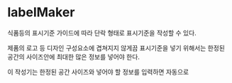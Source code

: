 # labelMaker

식품등의 표시기준 가이드에 따라 단락 형태로 표시기준을 작성할 수 있다.

제품의 로고 등 디자인 구성요소에 겹쳐지지 않게끔 표시기준을 넣기 위해서는 한정된 공간의 사이즈안에 최대한 많은 정보를 넣어야 한다.

이 작성기는 한정된 공간 사이즈와 넣어야 할 정보를 입력하면 자동으로 
